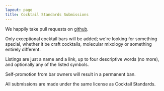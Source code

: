 ```yaml
---
layout: page
title: Cocktail Standards Submissions
---
```


We happily take pull requests on
[github](http://github.com/CocktailStandards/CocktailStandards.github.io).

Only exceptional cocktail bars will be added; we're looking for something
special, whether it be craft cocktails, molecular mixology or something
entirely different.

Listings are just a name and a link, up to four descriptive words (no more),
and optionally any of the listed symbols.

Self-promotion from bar owners will result in a permanent ban. 

All submissions are made under the same license as Cocktail Standards.